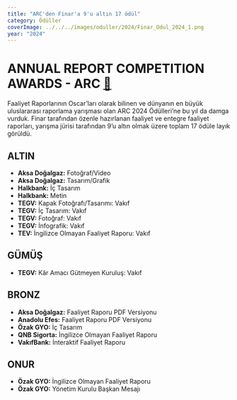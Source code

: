 ```yaml
---
title: "ARC'den Finar'a 9'u altın 17 ödül"
category: Ödüller
coverImage: ../../../images/oduller/2024/Finar_Odul_2024_1.png
year: "2024"
---
```


# ANNUAL REPORT COMPETITION AWARDS - ARC [🔗](/oduller/arc-awards/)

Faaliyet Raporlarının Oscar’ları olarak bilinen ve dünyanın en büyük uluslararası raporlama yarışması olan ARC 2024 Ödülleri’ne bu yıl da damga vurduk. Finar tarafından özenle hazırlanan faaliyet ve entegre faaliyet raporları, yarışma jürisi tarafından 9’u altın olmak üzere toplam 17 ödüle layık görüldü.

## ALTIN

- **Aksa Doğalgaz:** Fotoğraf/Video
- **Aksa Doğalgaz:** Tasarım/Grafik
- **Halkbank:** İç Tasarım
- **Halkbank:** Metin
- **TEGV:** Kapak Fotoğrafı/Tasarımı: Vakıf
- **TEGV:** İç Tasarım: Vakıf
- **TEGV:** Fotoğraf: Vakıf
- **TEGV:** İnfografik: Vakıf
- **TEV:** İngilizce Olmayan Faaliyet Raporu: Vakıf

## GÜMÜŞ

- **TEGV:** Kâr Amacı Gütmeyen Kuruluş: Vakıf

## BRONZ

- **Aksa Doğalgaz:** Faaliyet Raporu PDF Versiyonu
- **Anadolu Efes:** Faaliyet Raporu PDF Versiyonu
- **Özak GYO:** İç Tasarım
- **QNB Sigorta:** İngilizce Olmayan Faaliyet Raporu
- **VakıfBank:** İnteraktif Faaliyet Raporu

## ONUR

- **Özak GYO:** İngilizce Olmayan Faaliyet Raporu
- **Özak GYO:** Yönetim Kurulu Başkan Mesajı

